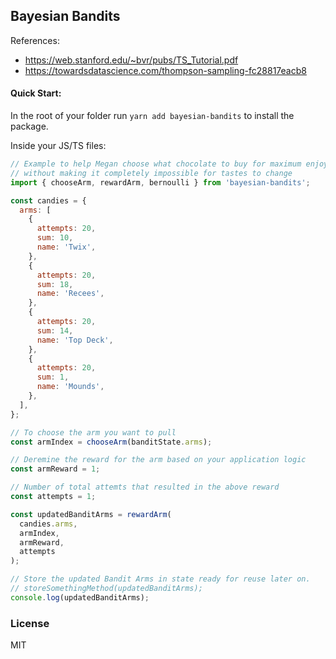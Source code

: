 ## Bayesian Bandits

References:

- https://web.stanford.edu/~bvr/pubs/TS_Tutorial.pdf
- https://towardsdatascience.com/thompson-sampling-fc28817eacb8

#### Quick Start:

In the root of your folder run `yarn add bayesian-bandits` to install the package.

Inside your JS/TS files:

```js
// Example to help Megan choose what chocolate to buy for maximum enjoyment
// without making it completely impossible for tastes to change
import { chooseArm, rewardArm, bernoulli } from 'bayesian-bandits';

const candies = {
  arms: [
    {
      attempts: 20,
      sum: 10,
      name: 'Twix',
    },
    {
      attempts: 20,
      sum: 18,
      name: 'Recees',
    },
    {
      attempts: 20,
      sum: 14,
      name: 'Top Deck',
    },
    {
      attempts: 20,
      sum: 1,
      name: 'Mounds',
    },
  ],
};

// To choose the arm you want to pull
const armIndex = chooseArm(banditState.arms);

// Deremine the reward for the arm based on your application logic
const armReward = 1;

// Number of total attemts that resulted in the above reward
const attempts = 1;

const updatedBanditArms = rewardArm(
  candies.arms,
  armIndex,
  armReward,
  attempts
);

// Store the updated Bandit Arms in state ready for reuse later on.
// storeSomethingMethod(updatedBanditArms);
console.log(updatedBanditArms);
```

### License

MIT
